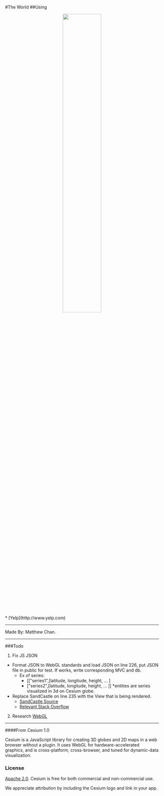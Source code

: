 #The World 
##Using 
<p align="center">
<img src="https://github.com/AnalyticalGraphicsInc/cesium/wiki/logos/Cesium_Logo_Color.jpg" width="50%" />
</p>
  * [Yelp](http://www.yelp.com)

-----------------------------------------------------------------

Made By: 
Matthew Chan.

-----------------------------------------------------------------

###Todo
1. Fix JS JSON
  * Format JSON to WebGL standards and load JSON on line 226, put JSON file in public for test. If works, write corresponding MVC and db.
    * Ex of series: 
      * [["series1",[latitude, longitude, height, ... ]
      * ["series2",[latitude, longitude, height, ... ]]
    *entities are series visualized in 3d on Cesium globe.
  * Replace SandCastle on line 235 with the View that is being rendered. 
    * [SandCastle Source](https://github.com/AnalyticalGraphicsInc/cesium/tree/master/Apps)
    * [Relevant Stack Overflow](http://stackoverflow.com/questions/16331379/javascript-returning-404-error-and-uncaught-reference)
2. Research [WebGL](http://www.lighthouse3d.com/2013/07/webgl-importing-a-json-formatted-3d-model/)



-----------------------------------------------------------------
####From Cesium 1.0

Cesium is a JavaScript library for creating 3D globes and 2D maps in a web browser without a plugin. It uses WebGL for hardware-accelerated graphics, and is cross-platform, cross-browser, and tuned for dynamic-data visualization.

### License ###

[Apache 2.0](http://www.apache.org/licenses/LICENSE-2.0.html).  Cesium is free for both commercial and non-commercial use.

We appreciate attribution by including the Cesium logo and link in your app.

